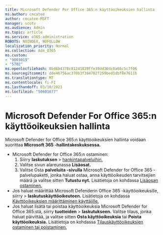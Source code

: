 ```yaml
---
title: Microsoft Defender For Office 365:n käyttöoikeuksien hallinta
ms.author: cmcatee
author: cmcatee-MSFT
manager: scotv
ms.audience: Admin
ms.topic: article
ms.service: o365-administration
ROBOTS: NOINDEX, NOFOLLOW
localization_priority: Normal
ms.collection: Adm_O365
ms.custom:
- "9003019"
- "5782"
ms.openlocfilehash: 8bd6b4378c81241839ffe39dd36dc0a66c5c7f06
ms.sourcegitcommit: dde46756ac370b3f384702f259bed1dbf8e7611b
ms.translationtype: MT
ms.contentlocale: fi-FI
ms.lasthandoff: 03/10/2021
ms.locfileid: "50601677"
---
```

# <a name="microsoft-defender-for-office-365-license-management"></a>Microsoft Defender For Office 365:n käyttöoikeuksien hallinta

Microsoft Defender for Office 365:n käyttöoikeuksien hallinta voidaan suorittaa **Microsoft 365 -hallintakeskuksessa.**

- Microsoft Defender for Office 365:n ostaminen:
    1. Siirry **laskutuksen**  >  [hankintapalveluihin.](https://go.microsoft.com/fwlink/p/?linkid=868433)
    2. Valitse sivun alareunassa **Lisäosat.**
    3. Valitse Osta **palveluita -sivulla** Microsoft Defender for Office 365 -palvelupaketti, jonka haluat ostaa, anna käyttöoikeuden tarvitsejien määrä ja valitse sitten **Tutustu nyt.** Lisätietoja on kohdassa [Lisäosan ostaminen.](https://docs.microsoft.com/microsoft-365/commerce/buy-or-edit-an-add-on)
- Jos haluat määrittää Microsoft Defenderin Office 365 -käyttöoikeuksille, siirry   >  **laskutuskäyttöoikeuteen.** Lisätietoja on kohdassa [Käyttöoikeuksien määrittäminen käyttäjille.](https://docs.microsoft.com/microsoft-365/admin/manage/assign-licenses-to-users)
- Jos haluat lisätä tai poistaa käyttöoikeuksia Microsoft Defender for Office 365:stä, siirry **tuotteiden**  >  **laskutukseen.** Valitse tilaus, jonka haluat päivittää, ja valitse sitten **Osta käyttöoikeuksia** tai **Poista käyttöoikeuksia.** Lisätietoja on kohdassa [Tilauskäyttöoikeuksien ostaminen tai poistaminen.](https://docs.microsoft.com/microsoft-365/commerce/licenses/buy-licenses)